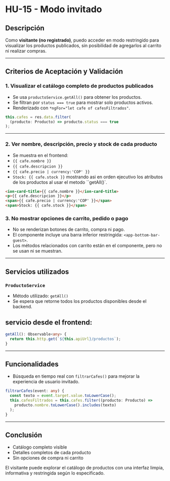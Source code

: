 #  HU-15 - Modo invitado

##  Descripción

Como **visitante (no registrado)**, puedo acceder en modo restringido para visualizar los productos publicados, sin posibilidad de agregarlos al carrito ni realizar compras.

---

##  Criterios de Aceptación y Validación

### 1. Visualizar el catálogo completo de productos publicados

-  Se usa `productoService.getAll()` para obtener los productos.
-  Se filtran por `status === true` para mostrar solo productos activos.
-  Renderizado con `*ngFor="let cafe of cafesFiltrados"`.

```typescript
this.cafes = res.data.filter(
  (producto: Producto) => producto.status === true
);
```

---

### 2. Ver nombre, descripción, precio y stock de cada producto

-  Se muestra en el frontend:
  - `{{ cafe.nombre }}`
  - `{{ cafe.descripcion }}`
  - `{{ cafe.precio | currency:'COP' }}`
  - `Stock: {{ cafe.stock }}`
  mostrando asi en orden ejecutivo los atributos de los productos al usar el metodo ``getAll()`.

```html
<ion-card-title>{{ cafe.nombre }}</ion-card-title>
<p>{{ cafe.descripcion }}</p>
<span>{{ cafe.precio | currency:'COP' }}</span>
<span>Stock: {{ cafe.stock }}</span>

```

### 3. No mostrar opciones de carrito, pedido o pago

-  No se renderizan botones de carrito, compra ni pago.
-  El componente incluye una barra inferior restringida: `<app-bottom-bar-guest>`.
-  Los métodos relacionados con carrito están en el componente, pero no se usan ni se muestran.

---

##  Servicios utilizados

### `ProductoService`

- Método utilizado: `getAll()`
- Se espera que retorne todos los productos disponibles desde el backend.

## servicio desde el frontend:
```typescript
getAll(): Observable<any> {
  return this.http.get(`${this.apiUrl}/productos`);
}
```

---

##  Funcionalidades 

-  Búsqueda en tiempo real con `filtrarCafes()` para mejorar la experiencia de usuario invitado.

```typescript
filtrarCafes(event: any) {
  const texto = event.target.value.toLowerCase();
  this.cafesFiltrados = this.cafes.filter((producto: Producto) =>
    producto.nombre.toLowerCase().includes(texto)
  );
}
```

---

##  Conclusión
-  Catálogo completo visible
-  Detalles completos de cada producto
-  Sin opciones de compra ni carrito

El visitante puede explorar el catálogo de productos con una interfaz limpia, informativa y restringida según lo especificado.